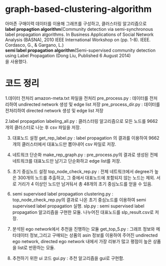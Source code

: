 # graph-based-clustering-algorithm

아마존 구매이력 데이터를 이용해 그래프를 구성하고, 클러스터링 알고리즘으로<br>
<strong>label propagtion algorithm</strong>(Community detection via semi-synchronous label propagation algorithms. In Business Applications of Social Network Analysis (BASNA), 2010 IEEE International Workshop on (pp. 1-8). IEEE. Cordasco, G., & Gargano, L.)<br>
<strong>semi label propagation algorithm</strong>(Semi-supervised community detection using Label Propagation (Dong Liu, Published 6 August 2014)<br>
을 사용했다.

<h1>코드 정리</h1>

<p>
1.데이터 전처리
amazon-meta.txt 파일을 전처리
pre_process.py : 데이터를 전처리하여 undirected network 생성 및 edge list 저장
pre_process_dir.py : 데이터를 전처리하여 directed network 생성 및 edge list 저장

2.label propagation
labeling_all.py : 클러스터링 알고리즘으로 모든 노드를 9662개의 클러스터로 나눈 후 csv 파일을 저장.

3. 대표노드 설정
get_rep_label.py : label propagation 의 결과를 이용하여 9662개의 클러스터에서 대표노드만 뽑아내어 csv 파일로 저장.

4. 네트워크 단순화
make_rep_graph.py : pre_process.py의 결과로 생성된 전체 네트워크를 대표노드만 남기고 단순화하고 edge list를 저장.

5. 초기 중심노드 설정
top_node_check_rep.py : 전체 네트워크에서 degree가 높은 300개의 노드를 추출하고, 그 중에서 대표노드에 포함되지 않는 노드는 제외. 서로 거리가 4 이상인 노드만 남겨둬서 총 48개의 초기 중심노드를 얻을 수 있음.

6. semi supervised label propagation
clustering.py : top_node_check_rep.py의 결과로 나온 초기 중심노드를 이용하여 semi supervised label propagation 실행.
slp.py : semi supervised label propagation 알고리즘을 구현한 모듈.
나누어진 대표노드를 slp_result.csv로 저장.

7. 분석된 ego network에서 추천을 진행하는 모듈
get_top_5.py : 그래프 정보와 메타데이터 정보,그리고 구매되는 상품의 asin 정보를 이용하여 주어진 undirected ego network, directed ego network 내에서 가장 리뷰가 많고 평점이 높은 상품을 list로 반환하는 모듈.

8. 추천하기 위한 ui 코드
gui.py : 추천 알고리즘을 gui로 구현함.
</p>
